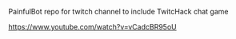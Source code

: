 PainfulBot repo for twitch channel 
to include TwitcHack chat game

https://www.youtube.com/watch?v=vCadcBR95oU
